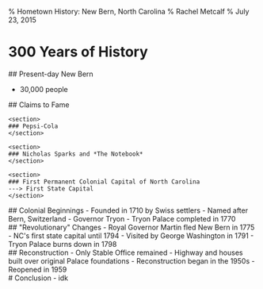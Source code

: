 % Hometown History: New Bern, North Carolina
% Rachel Metcalf
% July 23, 2015

# 300 Years of History

<section data-markdown>
## Present-day New Bern

- 30,000 people
</section>

<section data-markdown>
## Claims to Fame

	<section> 
	### Pepsi-Cola 
	</section>
	
	<section> 
	### Nicholas Sparks and *The Notebook* 
	</section>
	
	<section>
	### First Permanent Colonial Capital of North Carolina 
	---> First State Capital
	</section>

<section data-markdown>
## Colonial Beginnings
- Founded in 1710 by Swiss settlers
- Named after Bern, Switzerland
- Governor Tryon
- Tryon Palace completed in 1770
</section>

<section data-markdown>
## "Revolutionary" Changes
- Royal Governor Martin fled New Bern in 1775
- NC's first state capital until 1794
- Visited by George Washington in 1791
- Tryon Palace burns down in 1798
</section>

<section data-markdown>
## Reconstruction
- Only Stable Office remained 
- Highway and houses built over original Palace foundations
- Reconstruction began in the 1950s
- Reopened in 1959
</section>

<section data-markdown>
# Conclusion
- idk 
</section>
